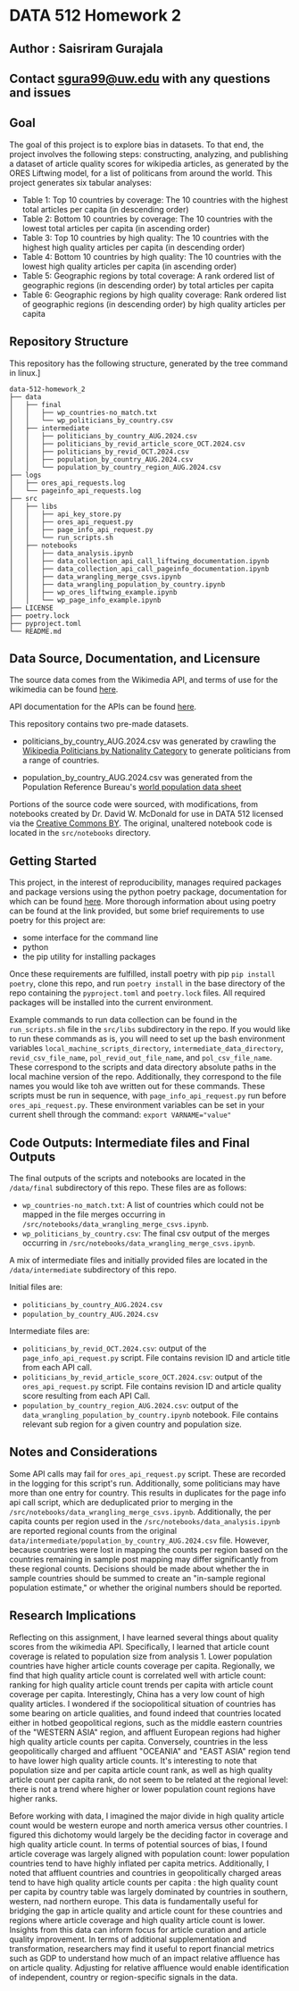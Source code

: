 # DATA 512 Homework 2
## Author : Saisriram Gurajala
## Contact sgura99@uw.edu with any questions and issues

## Goal

The goal of this project is to explore bias in datasets. To that end, the project involves the following steps: constructing, analyzing, and publishing a dataset of article quality scores for wikipedia articles, as generated by the ORES Liftwing model, for a list of politicans from around the world. This project generates six tabular analyses:

- Table 1: Top 10 countries by coverage: The 10 countries with the highest total articles per capita (in descending order) 
- Table 2: Bottom 10 countries by coverage: The 10 countries with the lowest total articles per capita (in ascending order)
- Table 3: Top 10 countries by high quality: The 10 countries with the highest high quality articles per capita (in descending order)
- Table 4: Bottom 10 countries by high quality: The 10 countries with the lowest high quality articles per capita (in ascending order)
- Table 5: Geographic regions by total coverage: A rank ordered list of geographic regions (in descending order) by total articles per capita
- Table 6: Geographic regions by high quality coverage: Rank ordered list of geographic regions (in descending order) by high quality articles per capita

## Repository Structure 

This repository has the following structure, generated by the tree command in linux.]
```
data-512-homework_2
├── data
│   ├── final
│   │   ├── wp_countries-no_match.txt
│   │   └── wp_politicians_by_country.csv
│   ├── intermediate
│   │   ├── politicians_by_country_AUG.2024.csv
│   │   ├── politicians_by_revid_article_score_OCT.2024.csv
│   │   ├── politicians_by_revid_OCT.2024.csv
│   │   ├── population_by_country_AUG.2024.csv
│   │   └── population_by_country_region_AUG.2024.csv
├── logs
│   ├── ores_api_requests.log
│   └── pageinfo_api_requests.log
├── src
│   ├── libs
│   │   ├── api_key_store.py
│   │   ├── ores_api_request.py
│   │   ├── page_info_api_request.py
│   │   └── run_scripts.sh
│   ├── notebooks
│   │   ├── data_analysis.ipynb
│   │   ├── data_collection_api_call_liftwing_documentation.ipynb
│   │   ├── data_collection_api_call_pageinfo_documentation.ipynb
│   │   ├── data_wrangling_merge_csvs.ipynb
│   │   ├── data_wrangling_population_by_country.ipynb
│   │   ├── wp_ores_liftwing_example.ipynb
│   │   └── wp_page_info_example.ipynb
├── LICENSE
├── poetry.lock
├── pyproject.toml
└── README.md
```

## Data Source, Documentation, and Licensure

The source data comes from the Wikimedia API, and terms of use for the wikimedia can be found [here](https://foundation.wikimedia.org/wiki/Policy:Terms_of_Use). 

API documentation for the APIs can be found [here](https://api.wikimedia.org/wiki/API_catalog).

This repository contains two pre-made datasets. 

- politicians_by_country_AUG.2024.csv was generated by crawling the [Wikipedia Politicians by Nationality Category](https://en.wikipedia.org/wiki/Category:Politicians_by_nationality) to generate politicians from a range of countries.

- population_by_country_AUG.2024.csv was generated from the Population Reference Bureau's [world population data sheet](https://www.prb.org/international/indicator/population/table)

Portions of the source code were sourced, with modifications, from notebooks created by Dr. David W. McDonald for use in DATA 512 licensed via the [Creative Commons BY](https://creativecommons.org/licenses/by/4.0/). The original, unaltered notebook code is located in the `src/notebooks` directory. 

## Getting Started 

This project, in the interest of reproducibility, manages required packages and package versions using the python poetry package, documentation for which can be found [here](https://python-poetry.org/docs/). More thorough information about using poetry can be found at the link provided, but some brief requirements to use poetry for this project are: 
- some interface for the command line
- python
- the pip utility for installing packages 

Once these requirements are fulfilled, install poetry with pip `pip install poetry`, clone this repo, and run
`poetry install` in the base directory of the repo containing the `pyproject.toml` and `poetry.lock` files. All required packages will be installed into the current environment.

Example commands to run data collection can be found in the `run_scripts.sh` file in the `src/libs` subdirectory in the repo. If you would like to run these commands as is, you will need to set up the bash environment variables `local_machine_scripts_directory`, 
`intermediate_data_directory`, `revid_csv_file_name`, `pol_revid_out_file_name`, and  `pol_csv_file_name`. These correspond to the scripts and data directory absolute paths in the local machine version of the repo. Additionally, they correspond to the file names you would like toh ave written out for these commands. These scripts must be run in sequence, with `page_info_api_request.py` run before `ores_api_request.py`. These environment variables can be set in your current shell through the command:
`export VARNAME="value"`

## Code Outputs: Intermediate files and Final Outputs

The final outputs of the scripts and notebooks are located in the `/data/final` subdirectory of this repo. These files are as follows: 
- `wp_countries-no_match.txt`: A list of countries which could not be mapped in the file merges occurring in `/src/notebooks/data_wrangling_merge_csvs.ipynb`.
- `wp_politicians_by_country.csv`: The final csv output of the merges occurring in `/src/notebooks/data_wrangling_merge_csvs.ipynb`.

A mix of intermediate files and initially provided files are located in the `/data/intermediate` subdirectory of this repo.

Initial files are: 
- `politicians_by_country_AUG.2024.csv`
- `population_by_country_AUG.2024.csv`

Intermediate files are: 
- `politicians_by_revid_OCT.2024.csv`: output of the `page_info_api_request.py` script. File contains revision ID and article title from each API call.
- `politicians_by_revid_article_score_OCT.2024.csv`: output of the `ores_api_request.py` script. File contains revision ID and article quality score resulting from each API Call.
- `population_by_country_region_AUG.2024.csv`: output of the `data_wrangling_population_by_country.ipynb` notebook. File contains relevant sub region for a given country and population size.

## Notes and Considerations

Some API calls may fail for `ores_api_request.py` script. These are recorded in the logging for this script's run. Additionally, some politicians may have more than one entry for country. This results in duplicates for the page info api call script, which are deduplicated prior to merging in the `/src/notebooks/data_wrangling_merge_csvs.ipynb`. Additionally, the per capita counts per region used in the `/src/notebooks/data_analysis.ipynb` are reported regional counts from the original `data/intermediate/population_by_country_AUG.2024.csv` file. However, because countries were lost in mapping the counts per region based on the countries remaining in sample post mapping may differ significantly from these regional counts. Decisions should be made about whether the in sample countries should be summed to create an "in-sample regional population estimate," or whether the original numbers should be reported.


## Research Implications 

Reflecting on this assignment, I have learned several things about quality scores from the wikimedia API. Specifically, I learned that article count coverage is related to population size from analysis 1. Lower population countries have higher article counts coverage per capita. Regionally, we find that high quality article count is correlated well with article count: ranking for high quality article count trends per capita with article count coverage per capita. Interestingly, China has a very low count of high quality articles. I wondered if the sociopolitical situation of countries has some bearing on article qualities, and found indeed that countries located either in hotbed geopolitical regions, such as the middle eastern countries of the "WESTERN ASIA" region, and affluent European regions had higher high quality article counts per capita. Conversely, countries in the less geopolitically charged and affluent "OCEANIA" and "EAST ASIA" region tend to have lower high quality article counts. It's interesting to note that population size and per capita article count rank, as well as high quality article count per capita rank, do not seem to be related at the regional level: there is not a trend where higher or lower population count regions have higher ranks. 

Before working with data, I imagined the major divide in high quality article count would be western europe and north america versus other countries. I figured this dichotomy would largely be the deciding factor in coverage and high quality article count. In terms of potential sources of bias, I found article coverage was largely aligned with population count: lower population countries tend to have highly inflated per capita metrics. Additionally, I noted that affluent countries and countries in geopolitically charged areas tend to have high quality article counts per capita : the high quality count per capita by country table was largely dominated by countries in southern, western, nad northern europe. This data is fundamentally useful for bridging the gap in article quality and article count for these countries and regions where article coverage and high quality article count is lower. Insights from this data can inform focus for article curation and article quality improvement. In terms of additional supplementation and transformation, researchers may find it useful to report financial metrics such as GDP to understand how much of an impact relative affluence has on article quality. Adjusting for relative affluence would enable identification of independent, country or region-specific signals in the data.   




